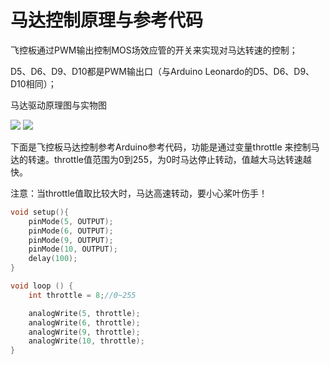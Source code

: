 # 马达控制原理与参考代码

飞控板通过PWM输出控制MOS场效应管的开关来实现对马达转速的控制；

D5、D6、D9、D10都是PWM输出口（与Arduino Leonardo的D5、D6、D9、D10相同）；

马达驱动原理图与实物图

<img src="~@zh_assets/airwii_flight_controller/example01.jpg" />
<img src="~@zh_assets/airwii_flight_controller/example02.jpg" />

下面是飞控板马达控制参考Arduino参考代码，功能是通过变量throttle 来控制马达的转速。throttle值范围为0到255，为0时马达停止转动，值越大马达转速越快。

注意：当throttle值取比较大时，马达高速转动，要小心桨叶伤手！

```c
void setup(){
    pinMode(5, OUTPUT);   
    pinMode(6, OUTPUT);   
    pinMode(9, OUTPUT);  
    pinMode(10, OUTPUT);
    delay(100);
}

void loop () {
    int throttle = 8;//0~255

    analogWrite(5, throttle);
    analogWrite(6, throttle);
    analogWrite(9, throttle);
    analogWrite(10, throttle);
}
```
